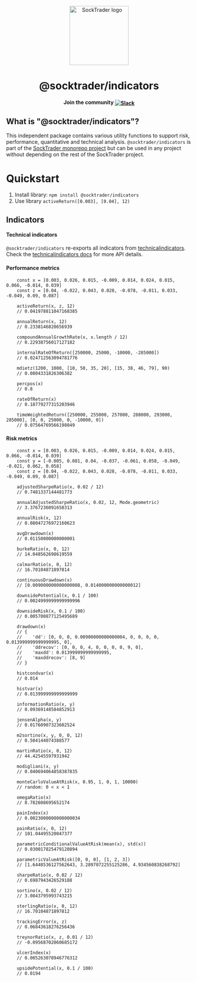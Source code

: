<p align="center"><img width="160" height="160" src="https://raw.githubusercontent.com/SockTrader/SockTrader/master/docs/assets/socktrader_logo.png" alt="SockTrader logo" /></p>

<h1 align="center">@socktrader/indicators</h1>

<p align="center"><b>Join the community <a href="https://join.slack.com/t/socktrader/shared_invite/zt-12ncj65l3-T7cacrk7~cEacjZUyxnamA"><img valign="middle" src="https://img.shields.io/badge/Slack-4A154B?style=for-the-badge&logo=slack" alt="Slack"></a></b></p>

## What is "@socktrader/indicators"?

This independent package contains various utility functions to support risk, performance, quantitative and technical analysis. `@socktrader/indicators` is part of the [SockTrader monorepo project](https://github.com/SockTrader/SockTrader) but can be used in any project without depending on the rest of the SockTrader project.

# Quickstart

1. Install library: `npm install @socktrader/indicators`
2. Use library `activeReturn([0.003], [0.04], 12)`

## Indicators

#### Technical indicators

`@socktrader/indicators` re-exports all indicators from [technicalindicators](https://www.npmjs.com/package/technicalindicators).
Check the [technicalindicators docs](https://www.npmjs.com/package/technicalindicators#available-indicators) for more API details.

#### Performance metrics

```
    const x = [0.003, 0.026, 0.015, -0.009, 0.014, 0.024, 0.015, 0.066, -0.014, 0.039]
    const z = [0.04, -0.022, 0.043, 0.028, -0.078, -0.011, 0.033, -0.049, 0.09, 0.087]

    activeReturn(x, z, 12)
    // 0.041978811047168385

    annualReturn(x, 12)
    // 0.2338146820656939

    compoundAnnualGrowthRate(x, x.length / 12)
    // 0.22938756017127182

    internalRateOfReturn([250000, 25000, -10000, -285000])
    // 0.024712563094781776

    mdietz(1200, 1000, [10, 50, 35, 20], [15, 38, 46, 79], 90)
    // 0.0804331826306382

    percpos(x)
    // 0.8

    rateOfReturn(x)
    // 0.18779277315203946

    timeWeightedReturn([250000, 255000, 257000, 288000, 293000, 285000], [0, 0, 25000, 0, -10000, 0])
    // 0.07564769566198049

```

#### Risk metrics

```
    const x = [0.003, 0.026, 0.015, -0.009, 0.014, 0.024, 0.015, 0.066, -0.014, 0.039]
    const y = [-0.005, 0.081, 0.04, -0.037, -0.061, 0.058, -0.049, -0.021, 0.062, 0.058]
    const z = [0.04, -0.022, 0.043, 0.028, -0.078, -0.011, 0.033, -0.049, 0.09, 0.087]

    adjustedSharpeRatio(x, 0.02 / 12)
    // 0.7481337144481773

    annualAdjustedSharpeRatio(x, 0.02, 12, Mode.geometric)
    // 3.3767236091658313

    annualRisk(x, 12)
    // 0.08047276972160623

    avgDrawdown(x)
    // 0.01150000000000001

    burkeRatio(x, 0, 12)
    // 14.048562698619559

    calmarRatio(x, 0, 12)
    // 16.70104871897814

    continuousDrawdown(x)
    // [0.009000000000000008, 0.014000000000000012]

    downsidePotential(x, 0.1 / 100)
    // 0.0024999999999999996

    downsideRisk(x, 0.1 / 100)
    // 0.005700877125495689

    drawdown(x)
    // {
    //    'dd': [0, 0, 0, 0.00900000000000004, 0, 0, 0, 0, 0.013999999999999995, 0],
    //    'ddrecov': [0, 0, 0, 4, 0, 0, 0, 0, 9, 0],
    //    'maxdd': 0.013999999999999995,
    //    'maxddrecov': [8, 9]
    // }

    histcondvar(x)
    // 0.014

    histvar(x)
    // 0.013999999999999999

    informationRatio(x, y)
    // 0.09369148584852913

    jensenAlpha(x, y)
    // 0.01760907323602524

    m2sortino(x, y, 0, 0, 12)
    // 0.504144074388577

    martinRatio(x, 0, 12)
    // 44.42545597931942

    modigliani(x, y)
    // 0.040694064858387835

    monteCarloValueAtRisk(x, 0.95, 1, 0, 1, 10000)
    // random: 0 < x < 1

    omegaRatio(x)
    // 8.782608695652174

    painIndex(x)
    // 0.0023000000000000034

    painRatio(x, 0, 12)
    // 101.04495520047377

    parametricConditionalValueAtRisk(mean(x), std(x))
    // 0.030017825479120894

    parametricValueAtRisk([0, 0, 0], [1, 2, 3])
    // [1.6448536127562643, 3.2897072255125286, 4.934560838268792]

    sharpeRatio(x, 0.02 / 12)
    // 0.6987943426529188

    sortino(x, 0.02 / 12)
    // 3.0843795993743215

    sterlingRatio(x, 0, 12)
    // 16.70104871897812

    trackingError(x, z)
    // 0.06843618276256436

    treynorRatio(x, z, 0.01 / 12)
    // -0.09568702060685172

    ulcerIndex(x)
    // 0.005263078946776312

    upsidePotential(x, 0.1 / 100)
    // 0.0194

```
